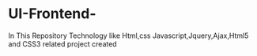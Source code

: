 # UI-Frontend-


In This Repository Technology like Html,css Javascript,Jquery,Ajax,Html5 and CSS3 related project created
